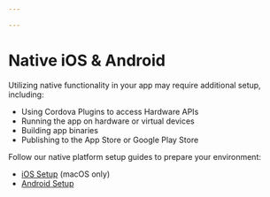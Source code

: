 ```yaml
---

---
```


# Native iOS & Android

Utilizing native functionality in your app may require additional setup, including:

* Using Cordova Plugins to access Hardware APIs
* Running the app on hardware or virtual devices
* Building app binaries
* Publishing to the App Store or Google Play Store

Follow our native platform setup guides to prepare your environment:

* [iOS Setup](/docs/developing/ios) (macOS only)
* [Android Setup](/docs/developing/android)
